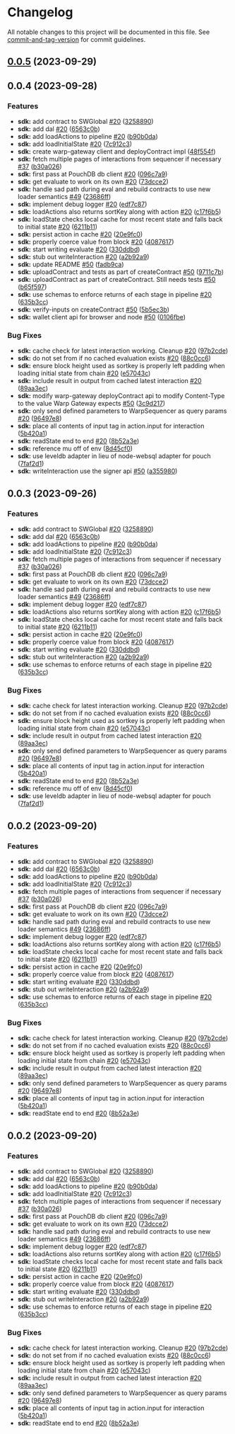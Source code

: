 # Changelog

All notable changes to this project will be documented in this file. See [commit-and-tag-version](https://github.com/absolute-version/commit-and-tag-version) for commit guidelines.

## [0.0.5](https://github.com/permaweb/ao/compare/sdk@v0.0.4...sdk@v0.0.5) (2023-09-29)

## 0.0.4 (2023-09-28)


### Features

* **sdk:** add contract to SWGlobal [#20](https://github.com/permaweb/ao/issues/20) ([3258890](https://github.com/permaweb/ao/commit/325889050fd93bd37da56b7ea80c05bc1d702a86))
* **sdk:** add dal [#20](https://github.com/permaweb/ao/issues/20) ([6563c0b](https://github.com/permaweb/ao/commit/6563c0b82685b3d937e93d627f851e6af5a891d9))
* **sdk:** add loadActions to pipeline [#20](https://github.com/permaweb/ao/issues/20) ([b90b0da](https://github.com/permaweb/ao/commit/b90b0daf74e07c8d5008d4385dc908c209f40f19))
* **sdk:** add loadInitialState [#20](https://github.com/permaweb/ao/issues/20) ([7c912c3](https://github.com/permaweb/ao/commit/7c912c35d69b31466b0892375f517a9f57727ae0))
* **sdk:** create warp-gateway client and deployContract impl ([48f554f](https://github.com/permaweb/ao/commit/48f554f2adfd23bb1f88e253a83565348759c725))
* **sdk:** fetch multiple pages of interactions from sequencer if necessary [#37](https://github.com/permaweb/ao/issues/37) ([b30a026](https://github.com/permaweb/ao/commit/b30a02657dea651f0f3c94c688722a85012de8c8))
* **sdk:** first pass at PouchDB db client [#20](https://github.com/permaweb/ao/issues/20) ([096c7a9](https://github.com/permaweb/ao/commit/096c7a94a9eede8a69a2bb96b2d27fc8b4d4dde8))
* **sdk:** get evaluate to work on its own [#20](https://github.com/permaweb/ao/issues/20) ([73dcce2](https://github.com/permaweb/ao/commit/73dcce29fc220fa4d4580d76bbaf1a5f73a234f6))
* **sdk:** handle sad path during eval and rebuild contracts to use new loader semantics [#49](https://github.com/permaweb/ao/issues/49) ([23686ff](https://github.com/permaweb/ao/commit/23686ff803fd6c74b090a67c4bfbfea3a8d50624))
* **sdk:** implement debug logger [#20](https://github.com/permaweb/ao/issues/20) ([edf7c87](https://github.com/permaweb/ao/commit/edf7c87fae831d3bf613062ead8d305e40dc407f))
* **sdk:** loadActions also returns sortKey along with action [#20](https://github.com/permaweb/ao/issues/20) ([c17f6b5](https://github.com/permaweb/ao/commit/c17f6b5a9e2c924bbe63b00b59f6d4cad6ab0884))
* **sdk:** loadState checks local cache for most recent state and falls back to initial state [#20](https://github.com/permaweb/ao/issues/20) ([6211b11](https://github.com/permaweb/ao/commit/6211b11413c8fc15e9087f17b8f6037a09c3a168))
* **sdk:** persist action in cache [#20](https://github.com/permaweb/ao/issues/20) ([20e9fc0](https://github.com/permaweb/ao/commit/20e9fc07e38846cb98192b6fa6bf6ec5015d3b19))
* **sdk:** properly coerce value from block [#20](https://github.com/permaweb/ao/issues/20) ([4087617](https://github.com/permaweb/ao/commit/408761736ff6f6068a04aafc0ee845ea0e957f81))
* **sdk:** start writing evaluate [#20](https://github.com/permaweb/ao/issues/20) ([330ddbd](https://github.com/permaweb/ao/commit/330ddbd8dcb7eefcf4b0891789ffa7fa601cc1ca))
* **sdk:** stub out writeInteraction [#20](https://github.com/permaweb/ao/issues/20) ([a2b92a9](https://github.com/permaweb/ao/commit/a2b92a988f30fba20f681653c145b6daec3d1b73))
* **sdk:** update README [#50](https://github.com/permaweb/ao/issues/50) ([fadb9ca](https://github.com/permaweb/ao/commit/fadb9ca7530e8e79a896bdc872c1c18fbf43dffe))
* **sdk:** uploadContract and tests as part of createContract [#50](https://github.com/permaweb/ao/issues/50) ([9711c7b](https://github.com/permaweb/ao/commit/9711c7b77900dc313a3b738aefe31ad34491ee3b))
* **sdk:** uploadContract as part of createContract. Still needs tests [#50](https://github.com/permaweb/ao/issues/50) ([b65f597](https://github.com/permaweb/ao/commit/b65f59775e6aecadb12d337e9ff51a75f3723d30))
* **sdk:** use schemas to enforce returns of each stage in pipeline [#20](https://github.com/permaweb/ao/issues/20) ([635b3cc](https://github.com/permaweb/ao/commit/635b3cc142920a1af6168965f5401286c9b46bed))
* **sdk:** verify-inputs on createContract [#50](https://github.com/permaweb/ao/issues/50) ([5b5ec3b](https://github.com/permaweb/ao/commit/5b5ec3bc0bd25195886a028a2bc19cb26be27a9b))
* **sdk:** wallet client api for browser and node [#50](https://github.com/permaweb/ao/issues/50) ([0106fbe](https://github.com/permaweb/ao/commit/0106fbe363d569d3e9731568dfef5935b2c1d83f))


### Bug Fixes

* **sdk:** cache check for latest interaction working. Cleanup [#20](https://github.com/permaweb/ao/issues/20) ([97b2cde](https://github.com/permaweb/ao/commit/97b2cde398d40f3eee7b54dcf816c19a627a5139))
* **sdk:** do not set from if no cached evaluation exists [#20](https://github.com/permaweb/ao/issues/20) ([88c0cc6](https://github.com/permaweb/ao/commit/88c0cc6228cbd6261408636ea8f7a7feea7abb81))
* **sdk:** ensure block height used as sortkey is properly left padding when loading initial state from chain [#20](https://github.com/permaweb/ao/issues/20) ([e57043c](https://github.com/permaweb/ao/commit/e57043cd86ca10b381b1b3fbd2a23e12704c4835))
* **sdk:** include result in output from cached latest interaction [#20](https://github.com/permaweb/ao/issues/20) ([89aa3ec](https://github.com/permaweb/ao/commit/89aa3ec6032c154cd0a6281f78db1ea45a1bcdee))
* **sdk:** modify warp-gateway deployContract api to modify Content-Type to the value Warp Gateway expects [#50](https://github.com/permaweb/ao/issues/50) ([3c9d217](https://github.com/permaweb/ao/commit/3c9d217026258d0f5563bc1c30f0d8ab72fb7f82))
* **sdk:** only send defined parameters to WarpSequencer as query params [#20](https://github.com/permaweb/ao/issues/20) ([96497e8](https://github.com/permaweb/ao/commit/96497e80d2a7666c1b6e801f909a14b2fa404473))
* **sdk:** place all contents of input tag in action.input for interaction ([5b420a1](https://github.com/permaweb/ao/commit/5b420a12bff63a84969a79c055f7d94ad041a4bf))
* **sdk:** readState end to end [#20](https://github.com/permaweb/ao/issues/20) ([8b52a3e](https://github.com/permaweb/ao/commit/8b52a3ef41e867b5e9b6c9dc4df3a7c0c4d4da57))
* **sdk:** reference mu off of env ([8d45cf0](https://github.com/permaweb/ao/commit/8d45cf02a85ce0743086458980967e4a848fb5f6))
* **sdk:** use leveldb adapter in lieu of node-websql adapter for pouch ([7faf2d1](https://github.com/permaweb/ao/commit/7faf2d18f7f2fe5b149f249f954a3f0964370d63))
* **sdk:** writeInteraction use the signer api [#50](https://github.com/permaweb/ao/issues/50) ([a355980](https://github.com/permaweb/ao/commit/a3559808dd86efd44115a8891471ced958764370))

## 0.0.3 (2023-09-26)


### Features

* **sdk:** add contract to SWGlobal [#20](https://github.com/permaweb/ao/issues/20) ([3258890](https://github.com/permaweb/ao/commit/325889050fd93bd37da56b7ea80c05bc1d702a86))
* **sdk:** add dal [#20](https://github.com/permaweb/ao/issues/20) ([6563c0b](https://github.com/permaweb/ao/commit/6563c0b82685b3d937e93d627f851e6af5a891d9))
* **sdk:** add loadActions to pipeline [#20](https://github.com/permaweb/ao/issues/20) ([b90b0da](https://github.com/permaweb/ao/commit/b90b0daf74e07c8d5008d4385dc908c209f40f19))
* **sdk:** add loadInitialState [#20](https://github.com/permaweb/ao/issues/20) ([7c912c3](https://github.com/permaweb/ao/commit/7c912c35d69b31466b0892375f517a9f57727ae0))
* **sdk:** fetch multiple pages of interactions from sequencer if necessary [#37](https://github.com/permaweb/ao/issues/37) ([b30a026](https://github.com/permaweb/ao/commit/b30a02657dea651f0f3c94c688722a85012de8c8))
* **sdk:** first pass at PouchDB db client [#20](https://github.com/permaweb/ao/issues/20) ([096c7a9](https://github.com/permaweb/ao/commit/096c7a94a9eede8a69a2bb96b2d27fc8b4d4dde8))
* **sdk:** get evaluate to work on its own [#20](https://github.com/permaweb/ao/issues/20) ([73dcce2](https://github.com/permaweb/ao/commit/73dcce29fc220fa4d4580d76bbaf1a5f73a234f6))
* **sdk:** handle sad path during eval and rebuild contracts to use new loader semantics [#49](https://github.com/permaweb/ao/issues/49) ([23686ff](https://github.com/permaweb/ao/commit/23686ff803fd6c74b090a67c4bfbfea3a8d50624))
* **sdk:** implement debug logger [#20](https://github.com/permaweb/ao/issues/20) ([edf7c87](https://github.com/permaweb/ao/commit/edf7c87fae831d3bf613062ead8d305e40dc407f))
* **sdk:** loadActions also returns sortKey along with action [#20](https://github.com/permaweb/ao/issues/20) ([c17f6b5](https://github.com/permaweb/ao/commit/c17f6b5a9e2c924bbe63b00b59f6d4cad6ab0884))
* **sdk:** loadState checks local cache for most recent state and falls back to initial state [#20](https://github.com/permaweb/ao/issues/20) ([6211b11](https://github.com/permaweb/ao/commit/6211b11413c8fc15e9087f17b8f6037a09c3a168))
* **sdk:** persist action in cache [#20](https://github.com/permaweb/ao/issues/20) ([20e9fc0](https://github.com/permaweb/ao/commit/20e9fc07e38846cb98192b6fa6bf6ec5015d3b19))
* **sdk:** properly coerce value from block [#20](https://github.com/permaweb/ao/issues/20) ([4087617](https://github.com/permaweb/ao/commit/408761736ff6f6068a04aafc0ee845ea0e957f81))
* **sdk:** start writing evaluate [#20](https://github.com/permaweb/ao/issues/20) ([330ddbd](https://github.com/permaweb/ao/commit/330ddbd8dcb7eefcf4b0891789ffa7fa601cc1ca))
* **sdk:** stub out writeInteraction [#20](https://github.com/permaweb/ao/issues/20) ([a2b92a9](https://github.com/permaweb/ao/commit/a2b92a988f30fba20f681653c145b6daec3d1b73))
* **sdk:** use schemas to enforce returns of each stage in pipeline [#20](https://github.com/permaweb/ao/issues/20) ([635b3cc](https://github.com/permaweb/ao/commit/635b3cc142920a1af6168965f5401286c9b46bed))


### Bug Fixes

* **sdk:** cache check for latest interaction working. Cleanup [#20](https://github.com/permaweb/ao/issues/20) ([97b2cde](https://github.com/permaweb/ao/commit/97b2cde398d40f3eee7b54dcf816c19a627a5139))
* **sdk:** do not set from if no cached evaluation exists [#20](https://github.com/permaweb/ao/issues/20) ([88c0cc6](https://github.com/permaweb/ao/commit/88c0cc6228cbd6261408636ea8f7a7feea7abb81))
* **sdk:** ensure block height used as sortkey is properly left padding when loading initial state from chain [#20](https://github.com/permaweb/ao/issues/20) ([e57043c](https://github.com/permaweb/ao/commit/e57043cd86ca10b381b1b3fbd2a23e12704c4835))
* **sdk:** include result in output from cached latest interaction [#20](https://github.com/permaweb/ao/issues/20) ([89aa3ec](https://github.com/permaweb/ao/commit/89aa3ec6032c154cd0a6281f78db1ea45a1bcdee))
* **sdk:** only send defined parameters to WarpSequencer as query params [#20](https://github.com/permaweb/ao/issues/20) ([96497e8](https://github.com/permaweb/ao/commit/96497e80d2a7666c1b6e801f909a14b2fa404473))
* **sdk:** place all contents of input tag in action.input for interaction ([5b420a1](https://github.com/permaweb/ao/commit/5b420a12bff63a84969a79c055f7d94ad041a4bf))
* **sdk:** readState end to end [#20](https://github.com/permaweb/ao/issues/20) ([8b52a3e](https://github.com/permaweb/ao/commit/8b52a3ef41e867b5e9b6c9dc4df3a7c0c4d4da57))
* **sdk:** reference mu off of env ([8d45cf0](https://github.com/permaweb/ao/commit/8d45cf02a85ce0743086458980967e4a848fb5f6))
* **sdk:** use leveldb adapter in lieu of node-websql adapter for pouch ([7faf2d1](https://github.com/permaweb/ao/commit/7faf2d18f7f2fe5b149f249f954a3f0964370d63))

## 0.0.2 (2023-09-20)


### Features

* **sdk:** add contract to SWGlobal [#20](https://github.com/permaweb/ao/issues/20) ([3258890](https://github.com/permaweb/ao/commit/325889050fd93bd37da56b7ea80c05bc1d702a86))
* **sdk:** add dal [#20](https://github.com/permaweb/ao/issues/20) ([6563c0b](https://github.com/permaweb/ao/commit/6563c0b82685b3d937e93d627f851e6af5a891d9))
* **sdk:** add loadActions to pipeline [#20](https://github.com/permaweb/ao/issues/20) ([b90b0da](https://github.com/permaweb/ao/commit/b90b0daf74e07c8d5008d4385dc908c209f40f19))
* **sdk:** add loadInitialState [#20](https://github.com/permaweb/ao/issues/20) ([7c912c3](https://github.com/permaweb/ao/commit/7c912c35d69b31466b0892375f517a9f57727ae0))
* **sdk:** fetch multiple pages of interactions from sequencer if necessary [#37](https://github.com/permaweb/ao/issues/37) ([b30a026](https://github.com/permaweb/ao/commit/b30a02657dea651f0f3c94c688722a85012de8c8))
* **sdk:** first pass at PouchDB db client [#20](https://github.com/permaweb/ao/issues/20) ([096c7a9](https://github.com/permaweb/ao/commit/096c7a94a9eede8a69a2bb96b2d27fc8b4d4dde8))
* **sdk:** get evaluate to work on its own [#20](https://github.com/permaweb/ao/issues/20) ([73dcce2](https://github.com/permaweb/ao/commit/73dcce29fc220fa4d4580d76bbaf1a5f73a234f6))
* **sdk:** handle sad path during eval and rebuild contracts to use new loader semantics [#49](https://github.com/permaweb/ao/issues/49) ([23686ff](https://github.com/permaweb/ao/commit/23686ff803fd6c74b090a67c4bfbfea3a8d50624))
* **sdk:** implement debug logger [#20](https://github.com/permaweb/ao/issues/20) ([edf7c87](https://github.com/permaweb/ao/commit/edf7c87fae831d3bf613062ead8d305e40dc407f))
* **sdk:** loadActions also returns sortKey along with action [#20](https://github.com/permaweb/ao/issues/20) ([c17f6b5](https://github.com/permaweb/ao/commit/c17f6b5a9e2c924bbe63b00b59f6d4cad6ab0884))
* **sdk:** loadState checks local cache for most recent state and falls back to initial state [#20](https://github.com/permaweb/ao/issues/20) ([6211b11](https://github.com/permaweb/ao/commit/6211b11413c8fc15e9087f17b8f6037a09c3a168))
* **sdk:** persist action in cache [#20](https://github.com/permaweb/ao/issues/20) ([20e9fc0](https://github.com/permaweb/ao/commit/20e9fc07e38846cb98192b6fa6bf6ec5015d3b19))
* **sdk:** properly coerce value from block [#20](https://github.com/permaweb/ao/issues/20) ([4087617](https://github.com/permaweb/ao/commit/408761736ff6f6068a04aafc0ee845ea0e957f81))
* **sdk:** start writing evaluate [#20](https://github.com/permaweb/ao/issues/20) ([330ddbd](https://github.com/permaweb/ao/commit/330ddbd8dcb7eefcf4b0891789ffa7fa601cc1ca))
* **sdk:** stub out writeInteraction [#20](https://github.com/permaweb/ao/issues/20) ([a2b92a9](https://github.com/permaweb/ao/commit/a2b92a988f30fba20f681653c145b6daec3d1b73))
* **sdk:** use schemas to enforce returns of each stage in pipeline [#20](https://github.com/permaweb/ao/issues/20) ([635b3cc](https://github.com/permaweb/ao/commit/635b3cc142920a1af6168965f5401286c9b46bed))


### Bug Fixes

* **sdk:** cache check for latest interaction working. Cleanup [#20](https://github.com/permaweb/ao/issues/20) ([97b2cde](https://github.com/permaweb/ao/commit/97b2cde398d40f3eee7b54dcf816c19a627a5139))
* **sdk:** do not set from if no cached evaluation exists [#20](https://github.com/permaweb/ao/issues/20) ([88c0cc6](https://github.com/permaweb/ao/commit/88c0cc6228cbd6261408636ea8f7a7feea7abb81))
* **sdk:** ensure block height used as sortkey is properly left padding when loading initial state from chain [#20](https://github.com/permaweb/ao/issues/20) ([e57043c](https://github.com/permaweb/ao/commit/e57043cd86ca10b381b1b3fbd2a23e12704c4835))
* **sdk:** include result in output from cached latest interaction [#20](https://github.com/permaweb/ao/issues/20) ([89aa3ec](https://github.com/permaweb/ao/commit/89aa3ec6032c154cd0a6281f78db1ea45a1bcdee))
* **sdk:** only send defined parameters to WarpSequencer as query params [#20](https://github.com/permaweb/ao/issues/20) ([96497e8](https://github.com/permaweb/ao/commit/96497e80d2a7666c1b6e801f909a14b2fa404473))
* **sdk:** place all contents of input tag in action.input for interaction ([5b420a1](https://github.com/permaweb/ao/commit/5b420a12bff63a84969a79c055f7d94ad041a4bf))
* **sdk:** readState end to end [#20](https://github.com/permaweb/ao/issues/20) ([8b52a3e](https://github.com/permaweb/ao/commit/8b52a3ef41e867b5e9b6c9dc4df3a7c0c4d4da57))

## 0.0.2 (2023-09-20)


### Features

* **sdk:** add contract to SWGlobal [#20](https://github.com/permaweb/ao/issues/20) ([3258890](https://github.com/permaweb/ao/commit/325889050fd93bd37da56b7ea80c05bc1d702a86))
* **sdk:** add dal [#20](https://github.com/permaweb/ao/issues/20) ([6563c0b](https://github.com/permaweb/ao/commit/6563c0b82685b3d937e93d627f851e6af5a891d9))
* **sdk:** add loadActions to pipeline [#20](https://github.com/permaweb/ao/issues/20) ([b90b0da](https://github.com/permaweb/ao/commit/b90b0daf74e07c8d5008d4385dc908c209f40f19))
* **sdk:** add loadInitialState [#20](https://github.com/permaweb/ao/issues/20) ([7c912c3](https://github.com/permaweb/ao/commit/7c912c35d69b31466b0892375f517a9f57727ae0))
* **sdk:** fetch multiple pages of interactions from sequencer if necessary [#37](https://github.com/permaweb/ao/issues/37) ([b30a026](https://github.com/permaweb/ao/commit/b30a02657dea651f0f3c94c688722a85012de8c8))
* **sdk:** first pass at PouchDB db client [#20](https://github.com/permaweb/ao/issues/20) ([096c7a9](https://github.com/permaweb/ao/commit/096c7a94a9eede8a69a2bb96b2d27fc8b4d4dde8))
* **sdk:** get evaluate to work on its own [#20](https://github.com/permaweb/ao/issues/20) ([73dcce2](https://github.com/permaweb/ao/commit/73dcce29fc220fa4d4580d76bbaf1a5f73a234f6))
* **sdk:** handle sad path during eval and rebuild contracts to use new loader semantics [#49](https://github.com/permaweb/ao/issues/49) ([23686ff](https://github.com/permaweb/ao/commit/23686ff803fd6c74b090a67c4bfbfea3a8d50624))
* **sdk:** implement debug logger [#20](https://github.com/permaweb/ao/issues/20) ([edf7c87](https://github.com/permaweb/ao/commit/edf7c87fae831d3bf613062ead8d305e40dc407f))
* **sdk:** loadActions also returns sortKey along with action [#20](https://github.com/permaweb/ao/issues/20) ([c17f6b5](https://github.com/permaweb/ao/commit/c17f6b5a9e2c924bbe63b00b59f6d4cad6ab0884))
* **sdk:** loadState checks local cache for most recent state and falls back to initial state [#20](https://github.com/permaweb/ao/issues/20) ([6211b11](https://github.com/permaweb/ao/commit/6211b11413c8fc15e9087f17b8f6037a09c3a168))
* **sdk:** persist action in cache [#20](https://github.com/permaweb/ao/issues/20) ([20e9fc0](https://github.com/permaweb/ao/commit/20e9fc07e38846cb98192b6fa6bf6ec5015d3b19))
* **sdk:** properly coerce value from block [#20](https://github.com/permaweb/ao/issues/20) ([4087617](https://github.com/permaweb/ao/commit/408761736ff6f6068a04aafc0ee845ea0e957f81))
* **sdk:** start writing evaluate [#20](https://github.com/permaweb/ao/issues/20) ([330ddbd](https://github.com/permaweb/ao/commit/330ddbd8dcb7eefcf4b0891789ffa7fa601cc1ca))
* **sdk:** stub out writeInteraction [#20](https://github.com/permaweb/ao/issues/20) ([a2b92a9](https://github.com/permaweb/ao/commit/a2b92a988f30fba20f681653c145b6daec3d1b73))
* **sdk:** use schemas to enforce returns of each stage in pipeline [#20](https://github.com/permaweb/ao/issues/20) ([635b3cc](https://github.com/permaweb/ao/commit/635b3cc142920a1af6168965f5401286c9b46bed))


### Bug Fixes

* **sdk:** cache check for latest interaction working. Cleanup [#20](https://github.com/permaweb/ao/issues/20) ([97b2cde](https://github.com/permaweb/ao/commit/97b2cde398d40f3eee7b54dcf816c19a627a5139))
* **sdk:** do not set from if no cached evaluation exists [#20](https://github.com/permaweb/ao/issues/20) ([88c0cc6](https://github.com/permaweb/ao/commit/88c0cc6228cbd6261408636ea8f7a7feea7abb81))
* **sdk:** ensure block height used as sortkey is properly left padding when loading initial state from chain [#20](https://github.com/permaweb/ao/issues/20) ([e57043c](https://github.com/permaweb/ao/commit/e57043cd86ca10b381b1b3fbd2a23e12704c4835))
* **sdk:** include result in output from cached latest interaction [#20](https://github.com/permaweb/ao/issues/20) ([89aa3ec](https://github.com/permaweb/ao/commit/89aa3ec6032c154cd0a6281f78db1ea45a1bcdee))
* **sdk:** only send defined parameters to WarpSequencer as query params [#20](https://github.com/permaweb/ao/issues/20) ([96497e8](https://github.com/permaweb/ao/commit/96497e80d2a7666c1b6e801f909a14b2fa404473))
* **sdk:** place all contents of input tag in action.input for interaction ([5b420a1](https://github.com/permaweb/ao/commit/5b420a12bff63a84969a79c055f7d94ad041a4bf))
* **sdk:** readState end to end [#20](https://github.com/permaweb/ao/issues/20) ([8b52a3e](https://github.com/permaweb/ao/commit/8b52a3ef41e867b5e9b6c9dc4df3a7c0c4d4da57))
